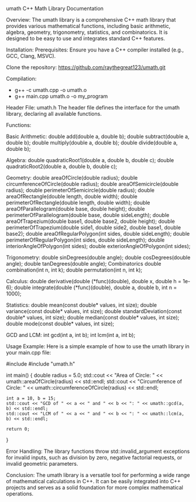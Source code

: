 umath C++ Math Library Documentation

Overview:
The umath library is a comprehensive C++ math library that provides various mathematical functions, including basic arithmetic, algebra, geometry, trigonometry, statistics, and combinatorics. It is designed to be easy to use and integrates standard C++ features.

Installation:
Prerequisites: Ensure you have a C++ compiler installed (e.g., GCC, Clang, MSVC).

Clone the repository:
https://github.com/raythegreat123/umath.git

Compilation:
- g++ -c umath.cpp -o umath.o
- g++ main.cpp umath.o -o my_program

Header File: umath.h
The header file defines the interface for the umath library, declaring all available functions.

Functions:

Basic Arithmetic:
double add(double a, double b);
double subtract(double a, double b);
double multiply(double a, double b);
double divide(double a, double b);

Algebra:
double quadraticRoot1(double a, double b, double c);
double quadraticRoot2(double a, double b, double c);

Geometry:
double areaOfCircle(double radius);
double circumferenceOfCircle(double radius);
double areaOfSemicircle(double radius);
double perimeterOfSemicircle(double radius);
double areaOfRectangle(double length, double width);
double perimeterOfRectangle(double length, double width);
double areaOfParallelogram(double base, double height);
double perimeterOfParallelogram(double base, double sideLength);
double areaOfTrapezium(double base1, double base2, double height);
double perimeterOfTrapezium(double side1, double side2, double base1, double base2);
double areaOfRegularPolygon(int sides, double sideLength);
double perimeterOfRegularPolygon(int sides, double sideLength);
double interiorAngleOfPolygon(int sides);
double exteriorAngleOfPolygon(int sides);

Trigonometry:
double sinDegrees(double angle);
double cosDegrees(double angle);
double tanDegrees(double angle);
Combinatorics
double combination(int n, int k);
double permutation(int n, int k);

Calculus:
double derivative(double (*func)(double), double x, double h = 1e-6);
double integrate(double (*func)(double), double a, double b, int n = 1000);

Statistics:
double mean(const double* values, int size);
double variance(const double* values, int size);
double standardDeviation(const double* values, int size);
double median(const double* values, int size);
double mode(const double* values, int size);

GCD and LCM:
int gcd(int a, int b);
int lcm(int a, int b);

Usage Example:
Here is a simple example of how to use the umath library in your main.cpp file:

#include <iostream>
#include "umath.h"

int main() {
    double radius = 5.0;
    std::cout << "Area of Circle: " << umath::areaOfCircle(radius) << std::endl;
    std::cout << "Circumference of Circle: " << umath::circumferenceOfCircle(radius) << std::endl;

    int a = 10, b = 15;
    std::cout << "GCD of " << a << " and " << b << ": " << umath::gcd(a, b) << std::endl;
    std::cout << "LCM of " << a << " and " << b << ": " << umath::lcm(a, b) << std::endl;

    return 0;
}

Error Handling:
The library functions throw std::invalid_argument exceptions for invalid inputs, such as division by zero, negative factorial requests, or invalid geometric parameters.

Conclusion:
The umath library is a versatile tool for performing a wide range of mathematical calculations in C++. It can be easily integrated into C++ projects and serves as a solid foundation for more complex mathematical operations.
